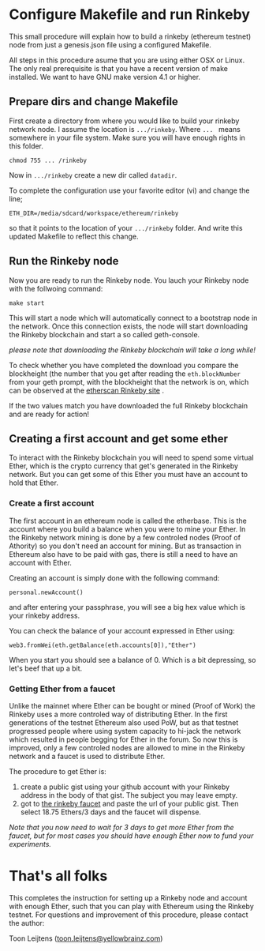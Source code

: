 # Configure Makefile and run Rinkeby

This small procedure will explain how to build a rinkeby (ethereum testnet) node
from just a genesis.json file using a configured Makefile.

All steps in this procedure asume that you are using either OSX or Linux. The
only real prerequisite is that you have a recent version of make installed. We
want to have GNU make version 4.1 or higher.

## Prepare dirs and change Makefile

First create a directory from where you would like to build your rinkeby network
node. I assume the location is ``` .../rinkeby ```. Where ``` ...  ``` means
somewhere in your file system. Make sure you will have enough rights in this
folder.

```
chmod 755 ... /rinkeby
```

Now in ``` .../rinkeby ``` create a new dir called ``` datadir ```.

To complete the configuration use your favorite editor (vi) and change the line;

```
ETH_DIR=/media/sdcard/workspace/ethereum/rinkeby
```

so that it points to the location of your ``` .../rinkeby ``` folder. And write
this updated Makefile to reflect this change.

## Run the Rinkeby node

Now you are ready to run the Rinkeby node. You lauch your Rinkeby node with the
follwoing command:

```
make start
```

This will start a node which will automatically connect to a bootstrap node in the
network. Once this connection exists, the node will start downloading the Rinkeby
blockchain and start a so called geth-console.

*please note that downloading the Rinkeby blockchain will take a long while!*

To check whether you have completed the download you compare the blockheight (the
number that you get after reading the ```eth.blockNumber``` from your geth prompt,
with the blockheight that the network is on, which can be observed at the
[etherscan Rinkeby site](https://rinkeby.etherscan.io) .

If the two values match you have downloaded the full Rinkeby blockchain and are
ready for action!

## Creating a first account and get some ether

To interact with the Rinkeby blockchain you will need to spend some virtual Ether,
which is the crypto currency that get's generated in the Rinkeby network. But
you can get some of this Ether you must have an account to hold that Ether.

### Create a first account

The first account in an ethereum node is called the etherbase. This is the account
where you build a balance when you were to mine your Ether. In the Rinkeby network
mining is done by a few controled nodes (Proof of Athority) so you don't need an
account for mining. But as transaction in Ethereum also have to be paid with gas,
there is still a need to have an account with Ether.

Creating an account is simply done with the following command:

```
personal.newAccount()
```

and after entering your passphrase, you will see a big hex value which is your
rinkeby address.

You can check the balance of your account expressed in Ether using:

```
web3.fromWei(eth.getBalance(eth.accounts[0]),"Ether")
```

When you start you should see a balance of 0. Which is a bit depressing, so let's
beef that up a bit.

### Getting Ether from a faucet

Unlike the mainnet where Ether can be bought or mined (Proof of Work) the Rinkeby
uses a more controled way of distributing Ether. In the first generations of the
testnet Ethereum also used PoW, but as that testnet progressed people where using
system capacity to hi-jack the network which resulted in people begging for Ether
in the forum. So now this is improved, only a few controled nodes are allowed to
mine in the Rinkeby network and a faucet is used to distribute Ether.

The procedure to get Ether is:
1. create a public gist using your github account with your Rinkeby address in the
body of that gist. The subject you may leave empty.
2. got to [the rinkeby faucet](https://faucet.rinkeby.io) and paste the url of
your public gist. Then select 18.75 Ethers/3 days and the faucet will dispense.

*Note that you now need to wait for 3 days to get more Ether from the faucet, but
for most cases you should have enough Ether now to fund your experiments.*

# That's all folks

This completes the instruction for setting up a Rinkeby node and account with
enough Ether, such that you can play with Ethereum using the Rinkeby testnet. For
questions and improvement of this procedure, please contact the author:

Toon Leijtens
(toon.leijtens@yellowbrainz.com)




